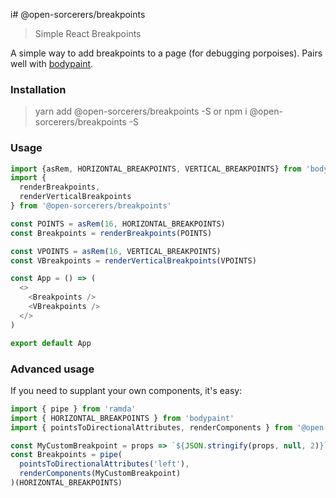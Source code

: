i# @open-sorcerers/breakpoints

> Simple React Breakpoints

A simple way to add breakpoints to a page (for debugging porpoises). Pairs well with [bodypaint](//npmjs.com/package/bodypaint).

### Installation

> yarn add @open-sorcerers/breakpoints -S
or
> npm i @open-sorcerers/breakpoints -S

### Usage

```js
import {asRem, HORIZONTAL_BREAKPOINTS, VERTICAL_BREAKPOINTS} from 'bodypaint'
import {
  renderBreakpoints,
  renderVerticalBreakpoints
} from '@open-sorcerers/breakpoints'

const POINTS = asRem(16, HORIZONTAL_BREAKPOINTS)
const Breakpoints = renderBreakpoints(POINTS)

const VPOINTS = asRem(16, VERTICAL_BREAKPOINTS)
const VBreakpoints = renderVerticalBreakpoints(VPOINTS)

const App = () => (
  <>
    <Breakpoints />
    <VBreakpoints />
  </>
)

export default App
```

### Advanced usage

If you need to supplant your own components, it's easy:

```js
import { pipe } from 'ramda'
import { HORIZONTAL_BREAKPOINTS } from 'bodypaint'
import { pointsToDirectionalAttributes, renderComponents } from '@open-sorcerers/breakpoints'

const MyCustomBreakpoint = props => `${JSON.stringify(props, null, 2)}`
const Breakpoints = pipe(
  pointsToDirectionalAttributes('left'),
  renderComponents(MyCustomBreakpoint)
)(HORIZONTAL_BREAKPOINTS)
```
